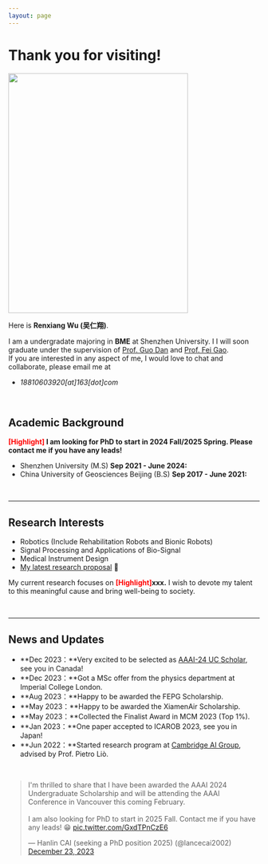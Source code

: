 ```yaml
---
layout: page
---
```


# Thank you for visiting!

<img src="https://wurenxiang.github.io/caihanlin.jpg" class="floatpic" width="360" height="480">

Here is **Renxiang Wu (吴仁翔)**.

I am a undergradate majoring in **BME** at Shenzhen University. I I will soon graduate under the supervision of [Prof. Guo Dan](https://bme.szu.edu.cn/20191/0929/75.html) and [Prof. Fei Gao](https://people.ucas.ac.cn/~GAOFEI2). 
<br>
If you are interested in any aspect of me, I would love to chat and collaborate, please email me at
 - *18810603920[at]163[dot]com*

<br>

## Academic Background

**<font color='red'>[Highlight]</font> I am looking for PhD to start in 2024 Fall/2025 Spring. Please contact me if you have any leads!**

- Shenzhen University (M.S)                     **Sep 2021 - June 2024:**
- China University of Geosciences Beijing (B.S) **Sep 2017 - June 2021:**

<br>

---

## Research Interests

- Robotics (Include Rehabilitation Robots and Bionic Robots)
- Signal Processing and Applications of Bio-Signal
- Medical Instrument Design
- [My latest research proposal](https://wurenxiang.github.io/file/CV-RenxiangWu.pdf) 🔗

My current research focuses on **<font color='red'>[Highlight]</font>xxx.** I wish to devote my talent to this meaningful cause and bring well-being to society.

<br>

---

## News and Updates

- **Dec 2023：**Very excited to be selected as [AAAI-24 UC Scholar](https://aaai-uc.github.io/), see you in Canada!
- **Dec 2023：**Got a MSc offer from the physics department at Imperial College London.
- **Aug 2023：**Happy to be awarded the FEPG Scholarship.
- **May 2023：**Happy to be awarded the XiamenAir Scholarship.
- **May 2023：**Collected the Finalist Award in MCM 2023 (Top 1%).
- **Jan 2023：**One paper accepted to ICAROB 2023, see you in Japan!
- **Jun 2022：**Started research program at [Cambridge AI Group](https://www.cl.cam.ac.uk/research/ai/), advised by Prof. Pietro Liò.

<br>

<blockquote class="twitter-tweet"><p lang="en" dir="ltr">I&#39;m thrilled to share that I have been awarded the AAAI 2024 Undergraduate Scholarship and will be attending the AAAI Conference in Vancouver this coming February.<br><br>I am also looking for PhD to start in 2025 Fall. Contact me if you have any leads! 😁 <a href="https://t.co/GxdTPnCzE6">pic.twitter.com/GxdTPnCzE6</a></p>&mdash; Hanlin CAI (seeking a PhD position 2025) (@lancecai2002) <a href="https://twitter.com/lancecai2002/status/1738533328490463639?ref_src=twsrc%5Etfw">December 23, 2023</a></blockquote> <script async src="https://platform.twitter.com/widgets.js" charset="utf-8"></script>
